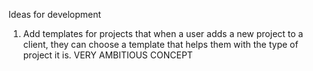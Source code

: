 Ideas for development
1. Add templates for projects that when a user adds a new project to a client, they can choose a template that helps them with the type of project it is. VERY AMBITIOUS CONCEPT

